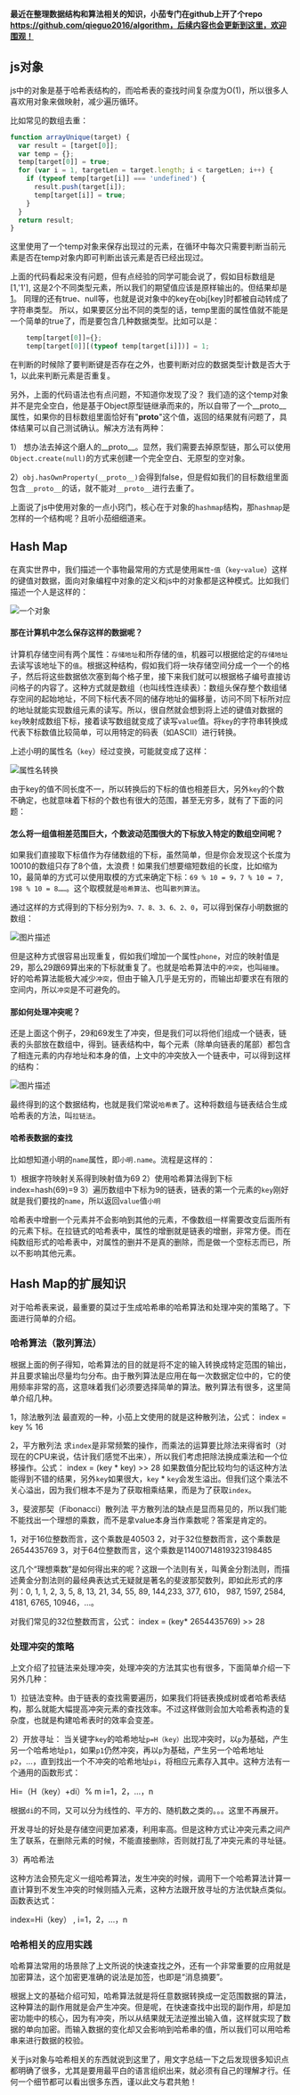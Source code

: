 **最近在整理数据结构和算法相关的知识，小茄专门在github上开了个repo https://github.com/qieguo2016/algorithm，后续内容也会更新到这里，欢迎围观！**

## js对象

js中的对象是基于哈希表结构的，而哈希表的查找时间复杂度为O(1)，所以很多人喜欢用对象来做映射，减少遍历循环。

比如常见的数组去重：
```javascript
function arrayUnique(target) {
  var result = [target[0]];
  var temp = {};
  temp[target[0]] = true;
  for (var i = 1, targetLen = target.length; i < targetLen; i++) {
    if (typeof temp[target[i]] === 'undefined') {
      result.push(target[i]);
      temp[target[i]] = true;
    }
  }
  return result;
}
```
这里使用了一个temp对象来保存出现过的元素，在循环中每次只需要判断当前元素是否在temp对象内即可判断出该元素是否已经出现过。

上面的代码看起来没有问题，但有点经验的同学可能会说了，假如目标数组是[1,'1'], 这是2个不同类型元素，所以我们的期望值应该是原样输出的。但结果却是[1]。
同理的还有true、null等，也就是说对象中的key在obj[key]时都被自动转成了字符串类型。
所以，如果要区分出不同的类型的话，temp里面的属性值就不能是一个简单的true了，而是要包含几种数据类型。比如可以是：

```javascript
    temp[target[0]]={};
    temp[target[0]][(typeof temp[target[i]])] = 1;
```

在判断的时候除了要判断键是否存在之外，也要判断对应的数据类型计数是否大于1，以此来判断元素是否重复。

另外，上面的代码语法也有点问题，不知道你发现了没？
我们造的这个temp对象并不是完全空白，他是基于Object原型链继承而来的，所以自带了一个__proto__属性，如果你的目标数组里面恰好有"__proto__"这个值，返回的结果就有问题了，具体结果可以自己测试确认。解决方法有两种：

1） 想办法去掉这个磨人的__proto__。显然，我们需要去掉原型链，那么可以使用`Object.create(null)`的方式来创建一个完全空白、无原型的空对象。

2）`obj.hasOwnProperty(__proto__)`会得到false，但是假如我们的目标数组里面包含`__proto__`的话，就不能对`__proto__`进行去重了。

上面说了js中使用对象的一点小窍门，核心在于对象的`hashmap`结构，那`hashmap`是怎样的一个结构呢？且听小茄细细道来。

## Hash Map

在真实世界中，我们描述一个事物最常用的方式是使用`属性`-`值`（`key`-`value`）这样的键值对数据，面向对象编程中对象的定义和js中的对象都是这种模式。比如我们描述一个人是这样的：

![一个对象][1]

#### 那在计算机中怎么保存这样的数据呢？

计算机存储空间有两个属性：`存储地址`和所存储的`值`，机器可以根据给定的`存储地址`去读写该地址下的`值`。根据这种结构，假如我们将一块存储空间分成一个一个的格子，然后将这些数据依次塞到每个格子里，接下来我们就可以根据格子编号直接访问格子的内容了。这种方式就是数组（也叫线性连续表）：数组头保存整个数组储存空间的起始地址，不同下标代表不同的储存地址的偏移量，访问不同下标所对应的地址就能实现数组元素的读写。所以，很自然就会想到将上述的键值对数据的`key`映射成数组下标，接着读写数组就变成了读写`value`值。将`key`的字符串转换成代表下标数值比较简单，可以用特定的码表（如ASCII）进行转换。

上述小明的属性名（`key`）经过变换，可能就变成了这样：

![属性名转换][2]

由于key的值不同长度不一，所以转换后的下标的值也相差巨大，另外`key`的个数不确定，也就意味着下标的个数也有很大的范围，甚至无穷多，就有了下面的问题：

#### 怎么将一组值相差范围巨大，个数波动范围很大的下标放入特定的数组空间呢？

如果我们直接取下标值作为存储数组的下标，虽然简单，但是你会发现这个长度为10010的数组只存了8个值，太浪费！如果我们想要缩短数组的长度，比如缩为10，最简单的方式可以使用取模的方式来确定下标：`69 % 10 = 9，7 % 10 = 7, 198 % 10 = 8……`。这个取模就是`哈希算法`、也叫`散列算法`。

通过这样的方式得到的下标分别为`9、7、8、3、6、2、0`，可以得到保存小明数据的数组：

![图片描述][3]

但是这种方式很容易出现重复，假如我们增加一个属性`phone`，对应的映射值是29，那么29跟69算出来的下标就重复了。也就是哈希算法中的`冲突`，也叫`碰撞`。好的哈希算法能极大减少`冲突`，但由于输入几乎是无穷的，而输出却要求在有限的空间内，所以`冲突`是不可避免的。

#### 那如何处理冲突呢？

还是上面这个例子，29和69发生了冲突，但是我们可以将他们组成一个链表，链表的头部放在数组中，得到。链表结构中，每个元素（除单向链表的尾部）都包含了相连元素的内存地址和本身的值，上文中的冲突放入一个链表中，可以得到这样的结构：

![图片描述][4]

最终得到的这个数据结构，也就是我们常说`哈希表`了。这种将数组与链表结合生成哈希表的方法，叫`拉链法`。

#### 哈希表数据的查找

比如想知道小明的`name`属性，即`小明.name`。流程是这样的：

1）根据字符映射关系得到映射值为69
2）使用哈希算法得到下标 index=hash(69)=9
3）遍历数组中下标为9的链表，链表的第一个元素的`key`刚好就是我们要找的`name`，所以返回`value`值`小明`

哈希表中增删一个元素并不会影响到其他的元素，不像数组一样需要改变后面所有的元素下标。在拉链式的哈希表中，属性的增删就是链表的增删，非常方便。而在纯数组形式的哈希表中，对属性的删并不是真的删除，而是做一个空标志而已，所以不影响其他元素。

## Hash Map的扩展知识

对于哈希表来说，最重要的莫过于生成哈希串的哈希算法和处理冲突的策略了。下面进行简单的介绍。

### 哈希算法（散列算法）

根据上面的例子得知，哈希算法的目的就是将不定的输入转换成特定范围的输出，并且要求输出尽量均匀分布。由于散列算法是应用在每一次数据定位中的，它的使用频率非常的高，这意味着我们必须要选择简单的算法。散列算法有很多，这里简单介绍几种。

1，除法散列法
最直观的一种，小茄上文使用的就是这种散列法，公式：
index = key % 16

2，平方散列法
求`index`是非常频繁的操作，而乘法的运算要比除法来得省时（对现在的CPU来说，估计我们感觉不出来），所以我们考虑把除法换成乘法和一个位移操作。公式：
index = (key * key) >> 28
如果数值分配比较均匀的话这种方法能得到不错的结果，另外`key`如果很大，`key` * `key`会发生溢出。但我们这个乘法不关心溢出，因为我们根本不是为了获取相乘结果，而是为了获取`index`。

3，斐波那契（Fibonacci）散列法
平方散列法的缺点是显而易见的，所以我们能不能找出一个理想的乘数，而不是拿value本身当作乘数呢？答案是肯定的。

1，对于16位整数而言，这个乘数是40503
2，对于32位整数而言，这个乘数是2654435769
3，对于64位整数而言，这个乘数是11400714819323198485

这几个“理想乘数”是如何得出来的呢？这跟一个法则有关，叫黄金分割法则，而描述黄金分割法则的最经典表达式无疑就是著名的斐波那契数列，即如此形式的序列：0, 1, 1, 2, 3, 5, 8, 13, 21, 34, 55, 89, 144,233, 377, 610， 987, 1597, 2584, 4181, 6765, 10946，…。

对我们常见的32位整数而言，公式：
index = (key* 2654435769) >> 28

### 处理冲突的策略

上文介绍了拉链法来处理冲突，处理冲突的方法其实也有很多，下面简单介绍一下另外几种：

1）拉链法变种。由于链表的查找需要遍历，如果我们将链表换成树或者哈希表结构，那么就能大幅提高冲突元素的查找效率。不过这样做则会加大哈希表构造的复杂度，也就是构建哈希表时的效率会变差。

2）开放寻址： 当关键字`key`的哈希地址`p=H（key）`出现冲突时，以`p`为基础，产生另一个哈希地址`p1`，如果`p1`仍然冲突，再以`p`为基础，产生另一个哈希地址`p2`，…，直到找出一个不冲突的哈希地址`pi`，将相应元素存入其中。这种方法有一个通用的函数形式：

Hi=（H（key）+di）% m   i=1，2，…，n

根据`di`的不同，又可以分为线性的、平方的、随机数之类的。。。这里不再展开。

开发寻址的好处是存储空间更加紧凑，利用率高。但是这种方式让冲突元素之间产生了联系，在删除元素的时候，不能直接删除，否则就打乱了冲突元素的寻址链。

3）再哈希法

这种方法会预先定义一组哈希算法，发生冲突的时候，调用下一个哈希算法计算一直计算到不发生冲突的时候则插入元素，这种方法跟开放寻址的方法优缺点类似。函数表达式：

index=Hi（key）  ,  i=1，2，…，n

### 哈希相关的应用实践

哈希算法常用的场景除了上文所说的快速查找之外，还有一个非常重要的应用就是加密算法，这个加密更准确的说法是加签，也即是“消息摘要”。

根据上文的基础介绍可知，哈希算法就是将任意数据转换成一定范围数据的算法，这种算法的副作用就是会产生冲突。但是呢，在快速查找中出现的副作用，却是加密功能中的核心，因为有冲突，所以从结果就无法逆推出输入值，这样就实现了数据的单向加密。而输入数据的变化却又会影响到哈希串的值，所以我们可以用哈希串来进行数据的校验。

关于js对象与哈希相关的东西就说到这里了，用文字总结一下之后发现很多知识点都明确了很多，尤其是要用最平白的语言组织出来，就必须有自己的理解才行。任何一个细节都可以看出很多东西，谨以此文与君共勉！

  [1]: /img/bVGp74
  [2]: /img/bVGqaW
  [3]: /img/bVGqbI
  [4]: /img/bVGqdH

